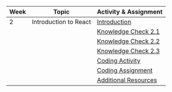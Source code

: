 | Week | Topic                                | Activity & Assignment |
|------|--------------------------------------|-----------------------|
| 2    | Introduction to React                | [Introduction](./Introduction%20And%20Instructions.pdf)         |
|      |                                      | [Knowledge Check 2.1](https://docs.google.com/forms/d/1a5KDafp6U2Fbd8REkqJmmfsDZR8PUuZCDBhhQBWpTOA)  |
|      |                                      | [Knowledge Check 2.2](https://docs.google.com/forms/d/1-gucKRIYzzhizQWMupmyazCg99bOw1gSsY2hN6r_rHA)   |
|      |                                      | [Knowledge Check 2.3](https://docs.google.com/forms/d/14YNQzpErAwajkRduI72R5t7IJVY-OSYZVGE9lZRLtAY)   |
|      |                                      | [Coding Activity]()       |
|      |                                      | [Coding Assignment](https://classroom.github.com/a/SsDhAepG)       |
|      |                                      | [Additional Resources](./Additional%20Resources.pdf)  |
